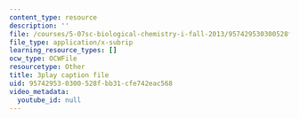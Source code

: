 ```yaml
---
content_type: resource
description: ''
file: /courses/5-07sc-biological-chemistry-i-fall-2013/957429530300528fbb31cfe742eac568_345Wz_7CrN4.vtt
file_type: application/x-subrip
learning_resource_types: []
ocw_type: OCWFile
resourcetype: Other
title: 3play caption file
uid: 95742953-0300-528f-bb31-cfe742eac568
video_metadata:
  youtube_id: null
---
```

